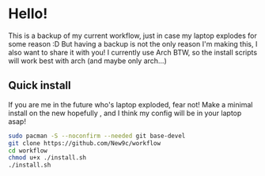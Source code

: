 # Hello!

This is a backup of my current workflow, just in case my laptop explodes for some reason :D
But having a backup is not the only reason I'm making this, I also want to share it with you!
I currently use Arch BTW, so the install scripts will work best with arch (and maybe only arch...)

## Quick install
If you are me in the future who's laptop exploded, fear not! Make a minimal install on the new hopefully , and I think my config will be in your laptop asap!

```sh
sudo pacman -S --noconfirm --needed git base-devel
git clone https://github.com/New9c/workflow
cd workflow
chmod u+x ./install.sh
./install.sh
```
